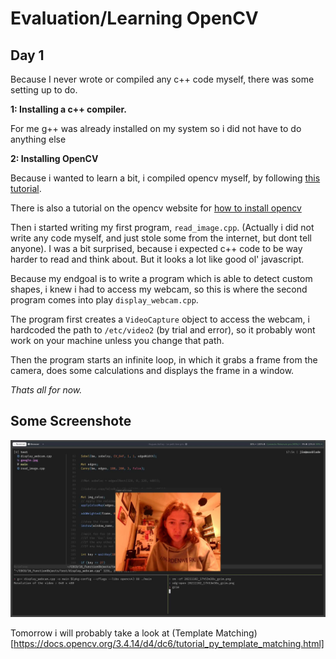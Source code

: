 # Evaluation/Learning OpenCV

## Day 1

Because I never wrote or compiled any c++ code myself, there was some setting up to do.

**1: Installing a c++ compiler.**

For me g++ was already installed on my system so i did not have to do anything else

**2: Installing OpenCV**

Because i wanted to learn a bit, i compiled opencv myself, by following [this tutorial](https://linuxize.com/post/how-to-install-opencv-on-ubuntu-18-04/).

There is also a tutorial on the opencv website for [how to install opencv](https://docs.opencv.org/master/d0/d3d/tutorial_general_install.html)

Then i started writing my first program, `read_image.cpp`. (Actually i did not write any code myself, and just stole some from the internet, but dont tell anyone). I was a bit surprised, because i expected c++ code to be way harder to read and think about. But it looks a lot like good ol' javascript.

Because my endgoal is to write a program which is able to detect custom shapes, i knew i had to access my webcam, so this is where the second program comes into play `display_webcam.cpp`.

The program first creates a `VideoCapture` object to access the webcam, i hardcoded the path to `/etc/video2` (by trial and error), so it probably wont work on your machine unless you change that path.

Then the program starts an infinite loop, in which it grabs a frame from the camera, does some calculations and displays the frame in a window. 

_Thats all for now._

## Some Screenshote

![01](doku/diary/01-opencv-learn/01.jpg)

Tomorrow i will probably take a look at (Template Matching)[https://docs.opencv.org/3.4.14/d4/dc6/tutorial_py_template_matching.html]



